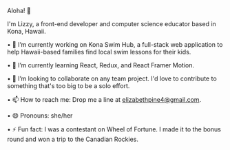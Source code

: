 Aloha! 🤙

I'm Lizzy, a front-end developer and computer science educator based in Kona, Hawaii.

• 🔭 I’m currently working on Kona Swim Hub, a full-stack web application to help Hawaii-based families find local swim lessons for their kids.

• 🌱 I’m currently learning React, Redux, and React Framer Motion.

• 👯 I’m looking to collaborate on any team project. I'd love to contribute to something that's too big to be a solo effort.

• 📫 How to reach me: Drop me a line at elizabethpine4@gmail.com.

• 😄 Pronouns: she/her

• ⚡ Fun fact: I was a contestant on Wheel of Fortune. I made it to the bonus round and won a trip to the Canadian Rockies.
